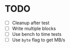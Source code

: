TODO
===

- [ ] Cleanup after test
- [ ] Write multiple blocks
- [ ] Use bench to time tests
- [ ] Use `byte` flag to get MB/s
